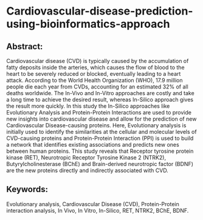 # Cardiovascular-disease-prediction-using-bioinformatics-approach

## Abstract:
Cardiovascular disease (CVD) is 
typically caused by the accumulation of fatty 
deposits inside the arteries, which causes the flow of 
blood to the heart to be severely reduced or 
blocked, eventually leading to a heart attack. 
According to the World Health Organization 
(WHO), 17.9 million people die each year from 
CVDs, accounting for an estimated 32% of all 
deaths worldwide. The In-Vivo and In-Vitro
approaches are costly and take a long time to 
achieve the desired result, whereas In-Silico
approach gives the result more quickly. In this 
study the In-Silico approaches like Evolutionary 
Analysis and Protein-Protein Interactions are used 
to provide new insights into cardiovascular disease 
and allow for the prediction of new Cardiovascular 
Disease-causing proteins. Here, Evolutionary 
analysis is initially used to identify the similarities 
at the cellular and molecular levels of CVD-causing 
proteins and Protein-Protein Interaction (PPI) is 
used to build a network that identifies existing 
associations and predicts new ones between human 
proteins. This study reveals that Receptor tyrosine protein kinase (RET), Neurotropic Receptor 
Tyrosine Kinase 2 (NTRK2), Butyrylcholinesterase 
(BChE) and Brain-derived neurotropic factor 
(BDNF) are the new proteins directly and indirectly 
associated with CVD.
## Keywords:
Evolutionary analysis, Cardiovascular 
Disease (CVD), Protein-Protein interaction 
analysis, In Vivo, In Vitro, In-Silico, RET, NTRK2, 
BChE, BDNF.
